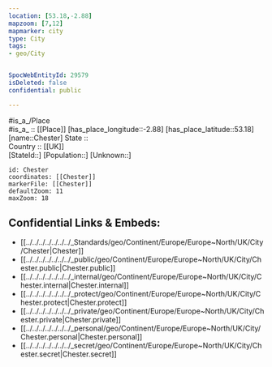 ```yaml
---
location: [53.18,-2.88] 
mapzoom: [7,12] 
mapmarker: city 
type: City
tags:
- geo/City


SpocWebEntityId: 29579
isDeleted: false
confidential: public

---
```

#is_a_/Place  
#is_a_ :: [[Place]] 
[has_place_longitude::-2.88] 
[has_place_latitude::53.18] 
[name::Chester] 
State ::  
Country :: [[UK]]  
[StateId::] 
[Population::] 
[Unknown::] 


```leaflet
id: Chester
coordinates: [[Chester]] 
markerFile: [[Chester]] 
defaultZoom: 11 
maxZoom: 18
```


## Confidential Links & Embeds: 
- [[../../../../../../../_Standards/geo/Continent/Europe/Europe~North/UK/City/Chester|Chester]] 
- [[../../../../../../../_public/geo/Continent/Europe/Europe~North/UK/City/Chester.public|Chester.public]] 
- [[../../../../../../../_internal/geo/Continent/Europe/Europe~North/UK/City/Chester.internal|Chester.internal]] 
- [[../../../../../../../_protect/geo/Continent/Europe/Europe~North/UK/City/Chester.protect|Chester.protect]] 
- [[../../../../../../../_private/geo/Continent/Europe/Europe~North/UK/City/Chester.private|Chester.private]] 
- [[../../../../../../../_personal/geo/Continent/Europe/Europe~North/UK/City/Chester.personal|Chester.personal]] 
- [[../../../../../../../_secret/geo/Continent/Europe/Europe~North/UK/City/Chester.secret|Chester.secret]] 

